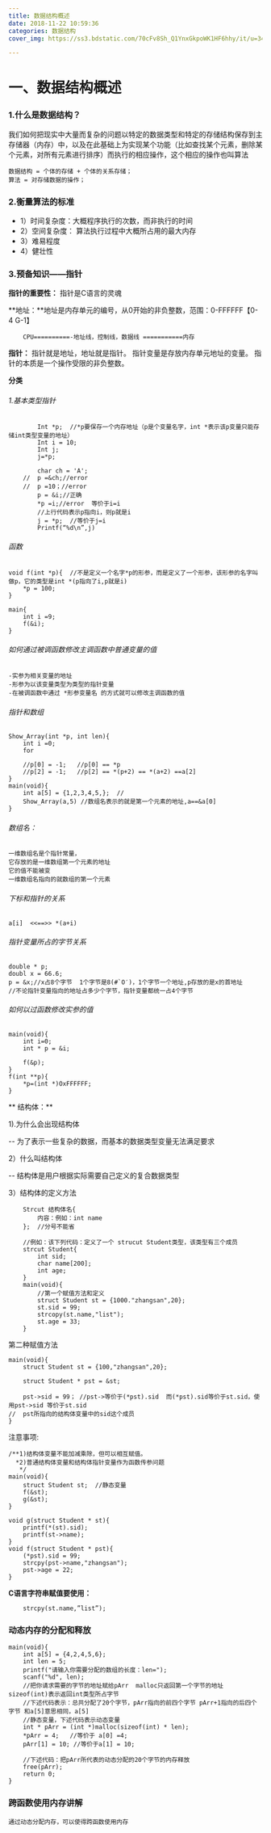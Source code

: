 ```yaml
---
title: 数据结构概述
date: 2018-11-22 10:59:36
categories: 数据结构
cover_img: https://ss3.bdstatic.com/70cFv8Sh_Q1YnxGkpoWK1HF6hhy/it/u=3452920368,2660406217&fm=26&gp=0.jpg

---
```



<meta name="referrer" content="no-referre"/>

<!-- more -->
# 一、数据结构概述
### 1.什么是数据结构？
  我们如何把现实中大量而复杂的问题以特定的数据类型和特定的存储结构保存到主存储器（内存）中，以及在此基础上为实现某个功能（比如查找某个元素，删除某个元素，对所有元素进行排序）而执行的相应操作，这个相应的操作也叫算法
    
    数据结构 = 个体的存储 + 个体的关系存储；
    算法 = 对存储数据的操作；





### 2.衡量算法的标准
- 1）时间复杂度：大概程序执行的次数，而非执行的时间
- 2）空间复杂度： 算法执行过程中大概所占用的最大内存
- 3）难易程度
- 4）健壮性

### 3.预备知识——指针
 **指针的重要性：**
指针是C语言的灵魂

**地址：**地址是内存单元的编号，从0开始的非负整数，范围：0-FFFFFF【0-4 G-1】

		CPU==========-地址线，控制线，数据线 ===========内存

**指针：**
指针就是地址，地址就是指针。
指针变量是存放内存单元地址的变量。
指针的本质是一个操作受限的非负整数。

**分类**

###### 1.基本类型指针
	
	    	Int *p;  //*p要保存一个内存地址（p是个变量名字，int *表示该p变量只能存储int类型变量的地址）
    		Int i = 10;
    		Int j;
    		j=*p;

			char ch = 'A';
		//	p =&ch;//error
        //  p =10；//error
            p = &i;//正确		
			*p =i;//error  等价于i=i
			//上行代码表示p指向i，则p就是i
            j = *p;  //等价于j=i
    		Printf(“%d\n”,j)
###### 函数
	void f(int *p){  //不是定义一个名字*p的形参，而是定义了一个形参，该形参的名字叫做p，它的类型是int *(p指向了i,p就是i)
		*p = 100;
	}

	main{
		int i =9;
		f(&i);
	}
###### 如何通过被调函数修改主调函数中普通变量的值

	-实参为相关变量的地址
	-形参为以该变量类型为类型的指针变量
	-在被调函数中通过 *形参变量名 的方式就可以修改主调函数的值
###### 指针和数组
	Show_Array(int *p, int len){
		int i =0;
		for

		//p[0] = -1;   //p[0] == *p
		//p[2] = -1;   //p[2] == *(p+2) == *(a+2) ==a[2]
	}
	main(void){
		int a[5] = {1,2,3,4,5,};  //
		Show_Array(a,5) //数组名表示的就是第一个元素的地址,a==&a[0]
	}

###### 数组名：

    一维数组名是个指针常量，
	它存放的是一维数组第一个元素的地址
	它的值不能被变
	一维数组名指向的就数组的第一个元素
###### 下标和指针的关系

	a[i]  <<==>> *(a+i)

###### 指针变量所占的字节关系

	double * p;   
    doubl x = 66.6;
	p = &x;//x占8个字节  1个字节是8(#`O′)，1个字节一个地址,p存放的是x的首地址
	//不论指针变量指向的地址占多少个字节，指针变量都统一占4个字节

###### 如何以过函数修改实参的值

	main(void){
		int i=0;
		int * p = &i;

		f(&p);
	}
	f(int **p){
		*p=(int *)OxFFFFFF;
	}
** 结构体：**

1).为什么会出现结构体

-- 为了表示一些复杂的数据，而基本的数据类型变量无法满足要求

2）什么叫结构体

-- 结构体是用户根据实际需要自己定义的复合数据类型

3）结构体的定义方法

		Strcut 结构体名{   
			内容：例如：int name
		};  //分号不能省

		//例如：该下列代码：定义了一个 strucut Student类型，该类型有三个成员
		strcut Student{
			int sid;
			char name[200];
			int age;
		}
		main(void){
			//第一个赋值方法和定义
			struct Student st = {1000."zhangsan",20};
			st.sid = 99;
			strcopy(st.name,"list");
			st.age = 33;
		}

第二种赋值方法
		
	main(void){
		struct Student st = {100,"zhangsan",20};
		
		struct Student * pst = &st;
		
		pst->sid = 99； //pst->等价于(*pst).sid  而(*pst).sid等价于st.sid，使用pst->sid 等价于st.sid
	//	pst所指向的结构体变量中的sid这个成员
	}
注意事项:

	/**1)结构体变量不能加减乘除，但可以相互赋值。
      *2)普通结构体变量和结构体指针变量作为函数传参问题
	   */
	main(void){
		struct Student st;  //静态变量
		f(&st);
		g(&st);
	}

	void g(struct Student * st){
		printf(*(st).sid);
		printf(st->name);
	}
	void f(struct Student * pst){
		(*pst).sid = 99;
		strcpy(pst->name,"zhangsan");
		pst->age = 22;
	}
	

**C语言字符串赋值要使用：**

		strcpy(st.name,”list”);

### 动态内存的分配和释放

	main(void){
		int a[5] = {4,2,4,5,6};
		int len = 5;
		printf("请输入你需要分配的数组的长度：len=");
		scanf("%d", len);
		//把你请求需要的字节的地址赋给pArr  malloc只返回第一个字节的地址   sizeof(int)表示返回int类型所占字节
		//下述代码表示：总共分配了20个字节，pArr指向的前四个字节 pArr+1指向的后四个字节 和a[5]意思相同，a[5]
		//静态变量，下述代码表示动态变量
		int * pArr = (int *)malloc(sizeof(int) * len);
		*pArr = 4;   //等价于 a[0] =4;
		pArr[1] = 10; //等价于a[1] = 10;

		//下述代码：把pArr所代表的动态分配的20个字节的内存释放
		free(pArr);
		return 0;
	}

### 跨函数使用内存讲解
	通过动态分配内存，可以使得跨函数使用内存
